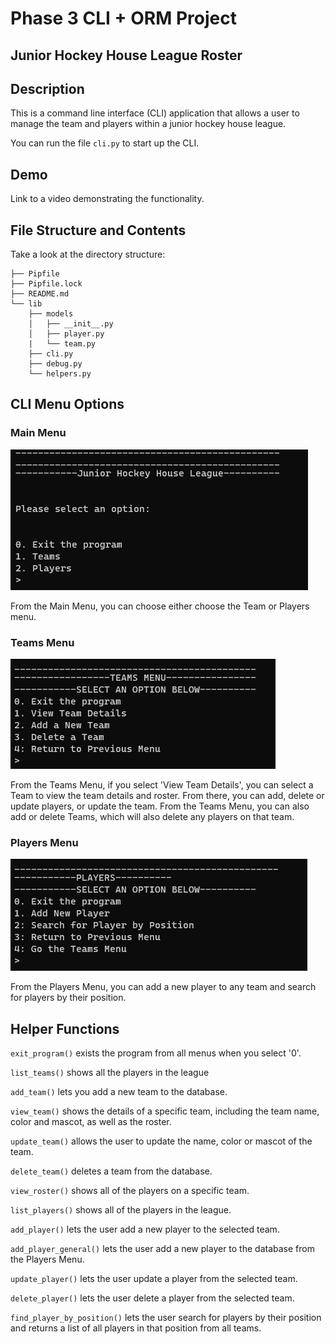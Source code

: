 # Phase 3 CLI + ORM Project 

## Junior Hockey House League Roster

## Description
This is a command line interface (CLI) application that allows a user to manage the team and players within a junior hockey house league.

You can run the file `cli.py` to start up the CLI.

## Demo

Link to a video demonstrating the functionality.

## File Structure and Contents

Take a look at the directory structure:

```
├── Pipfile
├── Pipfile.lock
├── README.md
└── lib
    ├── models
    │   ├── __init__.py
    │   ├── player.py
    |   └── team.py
    ├── cli.py
    ├── debug.py
    └── helpers.py
```

## CLI Menu Options

### Main Menu
![CLI Menu](cli1.png)

From the Main Menu, you can choose either choose the Team or Players menu.

### Teams Menu
![CLI Menu](CLI4.png)

From the Teams Menu, if you select 'View Team Details', you can select a Team to view the team details and roster. From there, you can add, delete or update players, or update the team. From the Teams Menu, you can also add or delete Teams, which will also delete any players on that team.

### Players Menu
![CLI Menu](cli3.png)

From the Players Menu, you can add a new player to any team and search for players by their position.

## Helper Functions

`exit_program()` exists the program from all menus when you select '0'.

`list_teams()` shows all the players in the league

`add_team()` lets you add a new team to the database.

`view_team()` shows the details of a specific team, including the team name, color and mascot, as well as the roster.

`update_team()` allows the user to update the name, color or mascot of the team.

`delete_team()` deletes a team from the database.

`view_roster()` shows all of the players on a specific team.

`list_players()` shows all of the players in the league.

`add_player()` lets the user add a new player to the selected team.

`add_player_general()` lets the user add a new player to the database from the Players Menu.

`update_player()` lets the user update a player from the selected team.

`delete_player()` lets the user delete a player from the selected team.

`find_player_by_position()` lets the user search for players by their position and returns a list of all players in that position from all teams.




